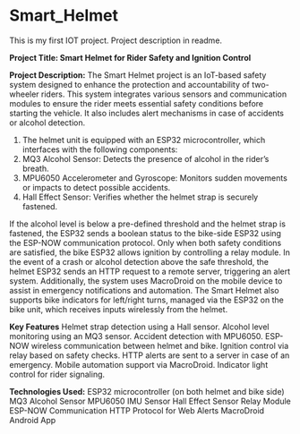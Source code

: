 # Smart_Helmet
This is my first IOT project. Project description in readme.

**Project Title: Smart Helmet for Rider Safety and Ignition Control**

**Project Description:**
The Smart Helmet project is an IoT-based safety system designed to enhance the protection and accountability of two-wheeler riders. This system integrates various sensors and communication modules to ensure the rider meets essential safety conditions before starting the vehicle. It also includes alert mechanisms in case of accidents or alcohol detection.

1. The helmet unit is equipped with an ESP32 microcontroller, which interfaces with the following components:
2. MQ3 Alcohol Sensor: Detects the presence of alcohol in the rider’s breath.
3. MPU6050 Accelerometer and Gyroscope: Monitors sudden movements or impacts to detect possible accidents.
4. Hall Effect Sensor: Verifies whether the helmet strap is securely fastened.

If the alcohol level is below a pre-defined threshold and the helmet strap is fastened, the ESP32 sends a boolean status to the bike-side ESP32 using the ESP-NOW communication protocol. Only when both safety conditions are satisfied, the bike ESP32 allows ignition by controlling a relay module.
In the event of a crash or alcohol detection above the safe threshold, the helmet ESP32 sends an HTTP request to a remote server, triggering an alert system. Additionally, the system uses MacroDroid on the mobile device to assist in emergency notifications and automation.
The Smart Helmet also supports bike indicators for left/right turns, managed via the ESP32 on the bike unit, which receives inputs wirelessly from the helmet.

**Key Features**
Helmet strap detection using a Hall sensor.
Alcohol level monitoring using an MQ3 sensor.
Accident detection with MPU6050.
ESP-NOW wireless communication between helmet and bike.
Ignition control via relay based on safety checks.
HTTP alerts are sent to a server in case of an emergency.
Mobile automation support via MacroDroid.
Indicator light control for rider signaling.

**Technologies Used:**
ESP32 microcontroller (on both helmet and bike side)
MQ3 Alcohol Sensor
MPU6050 IMU Sensor
Hall Effect Sensor
Relay Module
ESP-NOW Communication
HTTP Protocol for Web Alerts
MacroDroid Android App

